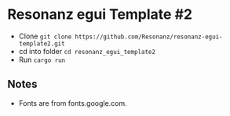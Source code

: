 # Resonanz egui Template #2

- Clone ```git clone https://github.com/Resonanz/resonanz-egui-template2.git```
- cd into folder ```cd resonanz_egui_template2```
- Run ```cargo run```

## Notes
- Fonts are from fonts.google.com.
